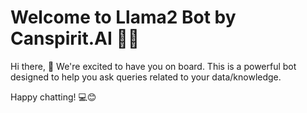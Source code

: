 # Welcome to Llama2 Bot by Canspirit.AI 🚀🤖

Hi there, 👋 We're excited to have you on board. This is a powerful bot designed to help you ask queries related to your data/knowledge.

Happy chatting! 💻😊


